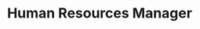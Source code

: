 ---
name: Monika Souček
id: monika-soucek
numberId: 10
title: Human Resources Manager
bio: Monika makes sure ECP is the best place to work EVER for both current and prospective team members.
areas:
contact: { email: monika, linkedin: https://www.linkedin.com/in/monika-soucek-01b29b108, facebook: https://www.facebook.com/monika.soucek.12, twitter: https://twitter.com/monika_soucek }
---